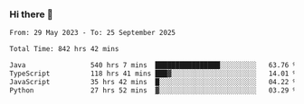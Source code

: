 ### Hi there 👋

<!--START_SECTION:waka-->

```txt
From: 29 May 2023 - To: 25 September 2025

Total Time: 842 hrs 42 mins

Java                540 hrs 7 mins  ████████████████░░░░░░░░░   63.76 %
TypeScript          118 hrs 41 mins ███▓░░░░░░░░░░░░░░░░░░░░░   14.01 %
JavaScript          35 hrs 42 mins  █░░░░░░░░░░░░░░░░░░░░░░░░   04.22 %
Python              27 hrs 52 mins  ▓░░░░░░░░░░░░░░░░░░░░░░░░   03.29 %
```

<!--END_SECTION:waka-->
<!--
**the-beef-calculator/the-beef-calculator** is a ✨ _special_ ✨ repository because its `README.md` (this file) appears on your GitHub profile.

Here are some ideas to get you started:

- 🔭 I’m currently working on ...
- 🌱 I’m currently learning ...
- 👯 I’m looking to collaborate on ...
- 🤔 I’m looking for help with ...
- 💬 Ask me about ...
- 📫 How to reach me: ...
- 😄 Pronouns: ...
- ⚡ Fun fact: ...
-->
